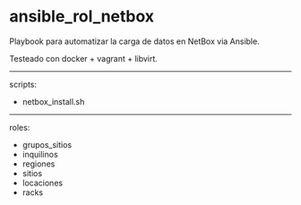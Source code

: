 # ansible_rol_netbox

Playbook para automatizar la carga de datos en NetBox via Ansible.

Testeado con docker + vagrant + libvirt.

---

scripts:

- netbox_install.sh

---

roles:

- grupos_sitios
- inquilinos
- regiones
- sitios
- locaciones
- racks

